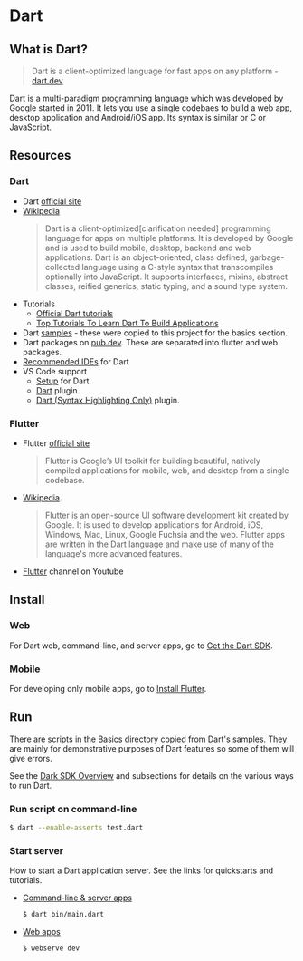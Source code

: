 # Dart


## What is Dart?

> Dart is a client-optimized language for fast apps on any platform - [dart.dev](https://dart.dev)

Dart is a multi-paradigm programming language which was developed by Google started in 2011. It lets you use a single codebaes to build a web app, desktop application and Android/iOS app. Its syntax is similar or C or JavaScript.


## Resources

### Dart

- Dart [official site](https://dart.dev/)
- [Wikipedia](https://en.wikipedia.org/wiki/Dart_(programming_language))
    > Dart is a client-optimized[clarification needed] programming language for apps on multiple platforms. It is developed by Google and is used to build mobile, desktop, backend and web applications.
    > Dart is an object-oriented, class defined, garbage-collected language using a C-style syntax that transcompiles optionally into JavaScript. It supports interfaces, mixins, abstract classes, reified generics, static typing, and a sound type system.
- Tutorials
    - [Official Dart tutorials](https://dart.dev/tutorials)
    - [Top Tutorials To Learn Dart To Build Applications](https://medium.com/quick-code/top-tutorials-to-learn-dart-to-build-applications-262b946a3fc9)
- Dart [samples](https://dart.dev/samples) - these were copied to this project for the basics section.
- Dart packages on [pub.dev](https://pub.dev/). These are separated into flutter and web packages.
- [Recommended IDEs](https://dart.dev/tools#ides-and-editors) for Dart
- VS Code support
    - [Setup](https://dart.dev/tools/vs-code) for Dart.
    - [Dart](https://marketplace.visualstudio.com/items?itemName=Dart-Code.dart-code) plugin.
    - [Dart (Syntax Highlighting Only)](https://marketplace.visualstudio.com/items?itemName=oscarcs.dart-syntax-highlighting-only) plugin.

### Flutter

- Flutter [official site](https://flutter.dev)
    > Flutter is Google’s UI toolkit for building beautiful, natively compiled applications for mobile, web, and desktop from a single codebase.
- [Wikipedia](https://en.wikipedia.org/wiki/Flutter_(software)).
    > Flutter is an open-source UI software development kit created by Google. It is used to develop applications for Android, iOS, Windows, Mac, Linux, Google Fuchsia and the web.
    > Flutter apps are written in the Dart language and make use of many of the language's more advanced features.
- [Flutter](https://www.youtube.com/channel/UCwXdFgeE9KYzlDdR7TG9cMw) channel on Youtube


## Install

### Web

For Dart web, command-line, and server apps, go to [Get the Dart SDK](https://dart.dev/get-dart).

### Mobile

For developing only mobile apps, go to [Install Flutter](https://flutter.dev/docs/get-started/install).


## Run

There are scripts in the [Basics](Basics) directory copied from Dart's samples. They are mainly for demonstrative purposes of Dart features so some of them will give errors.

See the [Dark SDK Overview](https://dart.dev/tools/sdk) and subsections for details on the various ways to run Dart.

### Run script on command-line

```bash
$ dart --enable-asserts test.dart
```

### Start server

How to start a Dart application server. See the links for quickstarts and tutorials.

- [Command-line & server apps](https://dart.dev/server)
    ```bash
    $ dart bin/main.dart
    ```
- [Web apps](https://dart.dev/web)
    ```bash
    $ webserve dev
    ```
